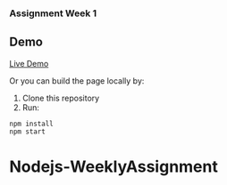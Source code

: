 ### Assignment Week 1

## Demo 

[Live Demo](https://phuch.github.io/ServerSideScriptingLanguage-Week1/)

Or you can build the page locally by:

1. Clone this repository
2. Run:

```
npm install
npm start
```
# Nodejs-WeeklyAssignment
